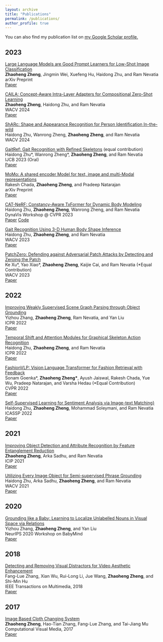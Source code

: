 ```yaml
---
layout: archive
title: "Publications"
permalink: /publications/
author_profile: true
---
```



You can also find my publication list on <u><a href="https://scholar.google.com/citations?user=36e4ADAAAAAJ&hl=en">my Google Scholar profile</a>.</u>


<h2> 2023 </h2>

<p><u>Large Language Models are Good Prompt Learners for Low-Shot Image Classification</u><br>
<strong>Zhaoheng Zheng</strong>, Jingmin Wei, Xuefeng Hu, Haidong Zhu, and Ram Nevatia
<br> arXiv Preprint<br>
<a href="https://arxiv.org/abs/2312.04076" class="btn btn--success">Paper</a></p>

<p><u>CAILA: Concept-Aware Intra-Layer Adapters for Compositional Zero-Shot Learning</u><br>
<strong>Zhaoheng Zheng</strong>, Haidong Zhu, and Ram Nevatia
<br> WACV 2024<br>
<a href="https://arxiv.org/abs/2305.16681" class="btn btn--success">Paper</a></p>

<p><u>ShARc: Shape and Appearance Recognition for Person Identification In-the-wild</u><br>
Haidong Zhu, Wanrong Zheng, <strong>Zhaoheng Zheng</strong>, and Ram Nevatia
<br> WACV 2024<br>

<p><u>GaitRef: Gait Recognition with Refined Skeletons</u> (equal contribution)<br>
Haidong Zhu*, Wanrong Zheng*, <strong>Zhaoheng Zheng</strong>, and Ram Nevatia
<br> IJCB 2023 (Oral)<br>
<a href="https://arxiv.org/abs/2304.07916" class="btn btn--success">Paper</a> 

<p><u>MoMo: A shared encoder Model for text, image and multi-Modal representations</u><br>
Rakesh Chada, <strong>Zhaoheng Zheng</strong>, and Pradeep Natarajan
<br> arXiv Preprint<br>
<a href="https://arxiv.org/abs/2304.05523" class="btn btn--success">Paper</a></p>

<p>
<u>CAT-NeRF: Constancy-Aware TxFormer for Dynamic Body Modeling</u><br>
Haidong Zhu, <strong>Zhaoheng Zheng</strong>, Wanrong Zheng, and Ram Nevatia 
<br> DynaVis Workshop @ CVPR 2023<br>
<a href="https://haidongz-usc.github.io/project/pdf/CVPRW23_CAT_NeRF.pdf" class="btn btn--success">Paper</a>
<a href="https://github.com/haidongz-usc/CAT-NeRF" class="btn btn--warning">Code</a>
</p>

<p><u>Gait Recognition Using 3-D Human Body Shape Inference</u><br>
Haidong Zhu, <strong>Zhaoheng Zheng</strong>, and Ram Nevatia
<br> WACV 2023<br>
<a href="https://openaccess.thecvf.com/content/WACV2023/papers/Zhu_Gait_Recognition_Using_3-D_Human_Body_Shape_Inference_WACV_2023_paper.pdf" 
class="btn btn--success">Paper</a></p>


<p><u>PatchZero: Defending against Adversarial Patch Attacks by Detecting and Zeroing the Patch</u><br>
Ke Xu*, Yao Xiao*, <strong>Zhaoheng Zheng</strong>, Kaijie Cai, and Ram Nevatia (*Equal Contribution)
<br> WACV 2023<br>
<a href="https://arxiv.org/abs/2207.01795" class="btn btn--success">Paper</a></p>
<!-- <a href="https://github.com/TheShadow29/VidSitu" class="btn btn--warning">Code</a>
; <a href="https://vidsitu.org/" class="btn btn--danger">Website</a> -->

<h2> 2022 </h2>
<p><u>Improving Weakly Supervised Scene Graph Parsing through Object Grounding</u><br>
Yizhou Zhang, <strong>Zhaoheng Zheng</strong>, Ram Nevatia, and Yan Liu
<br> ICPR 2022<br>
<a href="https://ieeexplore.ieee.org/abstract/document/9956641" class="btn btn--success">Paper</a></p>

<p><u>Temporal Shift and Attention Modules for Graphical Skeleton Action Recognition</u><br>
Haidong Zhu, <strong>Zhaoheng Zheng</strong>, and Ram Nevatia
<br> ICPR 2022<br>
<a href="https://ieeexplore.ieee.org/document/9956662" class="btn btn--success">Paper</a></p>

<p><u>FashionVLP: Vision Language Transformer for Fashion Retrieval with Feedback</u><br>
Sonam Goenka*, <strong>Zhaoheng Zheng*</strong>, Ayush Jaiswal, Rakesh Chada, Yue Wu, Pradeep Natarajan, and Varsha Hedau (*Equal Contribution)
<br> CVPR 2022<br>
<a href="https://www.amazon.science/publications/fashionvlp-vision-language-transformer-for-fashion-retrieval-with-feedback" class="btn btn--success">Paper</a></p>

<p><u>Self-Supervised Learning for Sentiment Analysis via Image-text Matching}</u><br>
Haidong Zhu, <strong>Zhaoheng Zheng</strong>, Mohammad Soleymani, and Ram Nevatia
<br> ICASSP 2022<br>
<a href="hhttps://ieeexplore.ieee.org/document/9747819" class="btn btn--success">Paper</a></p>

<h2> 2021 </h2>
<p><u>Improving Object Detection and Attribute Recognition by Feature Entanglement Reduction</u><br>
<strong>Zhaoheng Zheng</strong>, Arka Sadhu, and Ram Nevatia
<br> ICIP 2021<br>
<a href="https://arxiv.org/abs/2108.11501" class="btn btn--success">Paper</a></p>

<p><u>Utilizing Every Image Object for Semi-supervised Phrase Grounding</u><br>
Haidong Zhu, Arka Sadhu, <strong>Zhaoheng Zheng</strong>, and Ram Nevatia
<br> WACV 2021<br>
<a href="https://arxiv.org/abs/2011.02655" class="btn btn--success">Paper</a></p>

<h2> 2020 </h2>
<p><u>Grounding like a Baby: Learning to Localize Unlabelled Nouns in Visual Space via Relations</u><br>
Yizhou Zhang, <strong>Zhaoheng Zheng</strong>, and Yan Liu
<br> NeurIPS 2020 Workshop on BabyMind<br>
<a href="https://bi.snu.ac.kr/NeurIPS2020_Babymind/10.pdf" class="btn btn--success">Paper</a></p>

<h2> 2018 </h2>
<p><u>Detecting and Removing Visual Distractors for Video Aesthetic Enhancement</u><br>
Fang-Lue Zhang, Xian Wu, Rui-Long Li, Jue Wang, <strong>Zhaoheng Zheng</strong>, and Shi-Min Hu
<br> IEEE Transactions on Multimedia, 2018<br>
<a href="https://cg.cs.tsinghua.edu.cn/papers/TMM-2017-VideoDistractor.pdf" class="btn btn--success">Paper</a></p>

<h2> 2017 </h2>
<p><u>Image Based Cloth Changing System</u><br>
<strong>Zhaoheng Zheng</strong>, Hao-Tian Zhang, Fang-Lue Zhang, and Tai-Jiang Mu
<br> Computational Visual Media, 2017<br>
<a href="https://cs.stanford.edu/~haotianz/research/clothes_changing/clothes_changing.pdf" class="btn btn--success">Paper</a></p>
